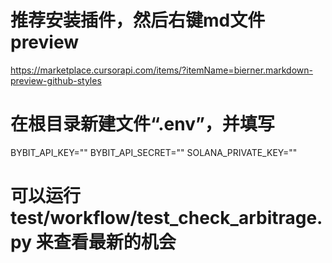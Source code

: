 # 推荐安装插件，然后右键md文件preview
https://marketplace.cursorapi.com/items/?itemName=bierner.markdown-preview-github-styles

# 在根目录新建文件“.env”，并填写
BYBIT_API_KEY=""
BYBIT_API_SECRET=""
SOLANA_PRIVATE_KEY=""

# 可以运行 test/workflow/test_check_arbitrage.py 来查看最新的机会
